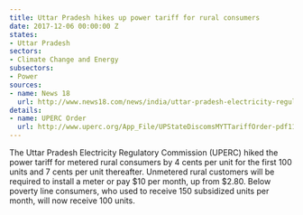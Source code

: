 ```yaml
---
title: Uttar Pradesh hikes up power tariff for rural consumers
date: 2017-12-06 00:00:00 Z
states:
- Uttar Pradesh
sectors:
- Climate Change and Energy
subsectors:
- Power
sources:
- name: News 18
  url: http://www.news18.com/news/india/uttar-pradesh-electricity-regulatory-commission-hikes-power-tariffs-1591225.html
details:
- name: UPERC Order
  url: http://www.uperc.org/App_File/UPStateDiscomsMYTTariffOrder-pdf1130201745119PM.pdf
---
```


The Uttar Pradesh Electricity Regulatory Commission (UPERC) hiked the power tariff for metered rural consumers by 4 cents per unit for the first 100 units and 7 cents per unit thereafter.  Unmetered rural customers will be required to install a meter or pay $10 per month, up from $2.80. Below poverty line consumers, who used to receive 150 subsidized units per month, will now receive 100 units. 
